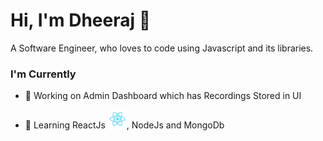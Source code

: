 # Hi, I'm Dheeraj 👋

A Software Engineer, who loves to code using Javascript and its libraries.

### I'm Currently

- 🔭 Working on Admin Dashboard which has Recordings Stored in UI
- <p> 🌱 Learning ReactJs <img height="30" src="https://raw.githubusercontent.com/github/explore/80688e429a7d4ef2fca1e82350fe8e3517d3494d/topics/react/react.png">, NodeJs and MongoDb </p>

